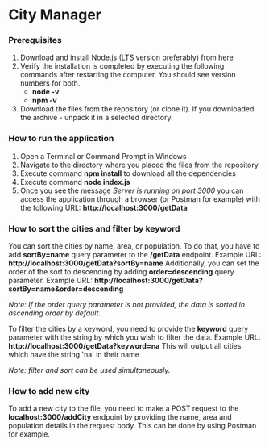 # City Manager

### Prerequisites
1. Download and install Node.js (LTS version preferably) from [here](https://nodejs.org/en/download)
2. Verify the installation is completed by executing the following commands after restarting the computer. You should see version numbers for both.
   - **node -v**
   - **npm -v**
4. Download the files from the repository (or clone it). If you downloaded the archive - unpack it in a selected directory.

### How to run the application
1. Open a Terminal or Command Prompt in Windows
2. Navigate to the directory where you placed the files from the repository
3. Execute command **npm install** to download all the dependencies
4. Execute command **node index.js**
5. Once you see the message *Server is running on port 3000* you can access the application through a browser (or Postman for example)
   with the following URL: **http://localhost:3000/getData**

### How to sort the cities and filter by keyword
You can sort the cities by name, area, or population. To do that, you have to add **sortBy=name** query parameter to the **/getData** endpoint.
Example URL: **http://localhost:3000/getData?sortBy=name**
Additionally, you can set the order of the sort to descending by adding **order=descending** query parameter.
Example URL: **http://localhost:3000/getData?sortBy=name&order=descending**

*Note: If the order query parameter is not provided, the data is sorted in ascending order by default.*

To filter the cities by a keyword, you need to provide the **keyword** query parameter with the string
by which you wish to filter the data.
Example URL: **http://localhost:3000/getData?keyword=na** This will output all cities which have the string 'na' in their name

*Note: filter and sort can be used simultaneously.*

### How to add new city
To add a new city to the file, you need to make a POST request to the **localhost:3000/addCity** endpoint by providing
the name, area and population details in the request body. This can be done by using Postman for example.
